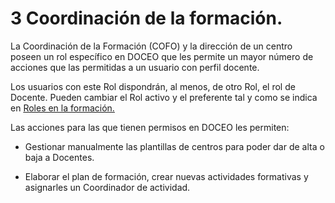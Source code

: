 # 3 Coordinación de la formación.

La Coordinación de la Formación (COFO) y la dirección de un centro poseen un rol específico en DOCEO que les permite un mayor número de acciones que las permitidas a un usuario con perfil docente. 

Los usuarios con este Rol dispondrán, al menos, de otro Rol, el rol de Docente. Pueden cambiar el Rol activo y el preferente tal y como se indica en [Roles en la formación.](https://catedu.gitbooks.io/manual-de-doceo-3-0/content/0_doceo_30_gestion_de_la_formacion_del_profesorado/roles_en_la_formacion.html)

Las acciones para las que tienen permisos en DOCEO les permiten:

* Gestionar manualmente las plantillas de centros para poder dar de alta o baja a Docentes.

* Elaborar el plan de formación, crear nuevas actividades formativas y asignarles un Coordinador de actividad.